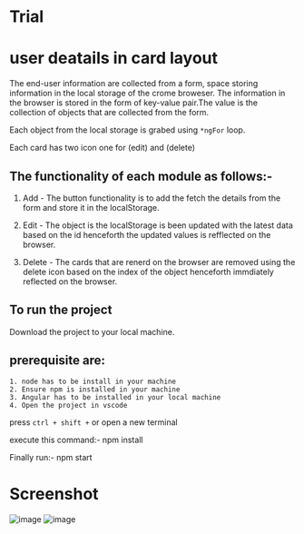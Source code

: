 # Trial
# user deatails in card layout

The end-user information are collected from a form, space storing information in the local storage of the crome broweser. The information in the browser is stored in the form of key-value pair.The value is the collection of objects that are collected from the form.

Each object from the local storage is grabed using `*ngFor` loop.

Each card has two icon one for (edit) and (delete)

## The functionality of each module as follows:-

1. Add - The button functionality is to add the fetch the details from the form and store it in the localStorage.

2. Edit - The object is the localStorage is been updated with the latest data based on the id henceforth the updated values is refflected on the browser.

3. Delete - The cards that are renerd on the browser  are removed using the delete icon based on the index  of the object henceforth immdiately reflected on the browser.

## To run the project

Download the project to your local machine.

## prerequisite are:

    1. node has to be install in your machine
    2. Ensure npm is installed in your machine
    3. Angular has to be installed in your local machine
    4. Open the project in vscode

press `ctrl + shift +` or open a new terminal

execute this command:- npm install

Finally run:- npm start

# Screenshot

![image](https://user-images.githubusercontent.com/77728403/168591201-9b34d360-4f49-4efd-919e-6a598003efc2.png)
![image](https://user-images.githubusercontent.com/77728403/168591250-01c0666a-987a-4a23-9d9d-478a92b6678e.png)



